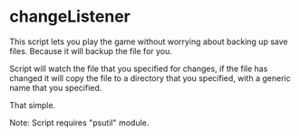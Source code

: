 # changeListener

This script lets you play the game without worrying about backing up save files. Because it will backup the file for you.

Script will watch the file that you specified for changes, if the file has changed it will copy the file to a directory that you specified, with a generic name that you specified.

That simple.

Note: Script requires "psutil" module.
